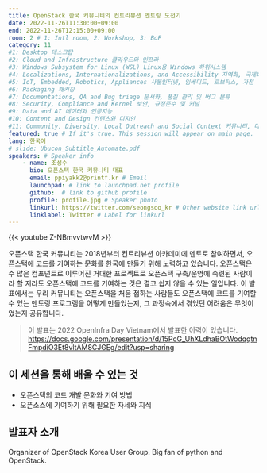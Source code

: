 ```yaml
---
title: OpenStack 한국 커뮤니티의 컨트리뷰션 멘토링 도전기
date: 2022-11-26T11:30:00+09:00
end: 2022-11-26T12:15:00+09:00
room: 2 # 1: Intl room, 2: Workshop, 3: BoF
category: 11
#1: Desktop 데스크탑
#2: Cloud and Infrastructure 클라우드와 인프라
#3: Windows Subsystem for Linux (WSL) Linux용 Windows 하위시스템
#4: Localizations, Internationalizations, and Accessibility 지역화, 국제화 및 접근성
#5: IoT, Embedded, Robotics, Appliances 사물인터넷, 임베디드, 로보틱스, 가전
#6: Packaging 패키징
#7: Documentations, QA and Bug triage 문서화, 품질 관리 및 버그 분류
#8: Security, Compliance and Kernel 보안, 규정준수 및 커널
#9: Data and AI 데이터와 인공지능
#10: Content and Design 컨텐츠와 디지인
#11: Community, Diversity, Local Outreach and Social Context 커뮤니티, 다양성, 지역 사회 협력과 사회적 관점
featured: true # If it's true. This session will appear on main page.
lang: 한국어
# slide: Ubucon_Subtitle_Automate.pdf
speakers: # Speaker info
    - name: 조성수
      bio: 오픈스택 한국 커뮤니티 대표
      email: ppiyakk2@printf.kr # Email
      launchpad: # link to launchpad.net profile
      github:  # link to github profile
      profile: profile.jpg # Speaker photo
      linkurl: https://twitter.com/seongsoo_kr # Other website link url
      linklabel: Twitter # Label for linkurl
---
```


{{< youtube Z-NBmvvtwvM >}}

오픈스택 한국 커뮤니티는 2018년부터 컨트리뷰션 아카데미에 멘토로 참여하면서, 오픈스택에 코드를 기여하는 문화를 한국에 만들기 위해 노력하고 있습니다. 오픈스택은 수 많은 컴포넌트로 이루어진 거대한 프로젝트로 오픈스택 구축/운영에 숙련된 사람이라 할 지라도 오픈스택에 코드를 기여하는 것은 결코 쉽지 않을 수 있는 일입니다. 
이 발표에서는 우리 커뮤니티는 오픈스택을 처음 접하는 사람들도 오픈스택에 코드를 기여할 수 있는 멘토링 프로그램을 어떻게 만들었는지, 그 과정속에서 겪었던 어려움은 무엇이었는지 공유합니다.

>이 발표는 2022 OpenInfra Day Vietnam에서 발표한 이력이 있습니다.
>https://docs.google.com/presentation/d/15PcG_UhXLdhaBOtWodqqtnFmpdiO3Et8vltAM8CJGEg/edit?usp=sharing

## 이 세션을 통해 배울 수 있는 것
- 오픈스택의 코드 개발 문화와 기여 방법
- 오픈소스에 기여하기 위해 필요한 자세와 지식

## 발표자 소개
Organizer of OpenStack Korea User Group. Big fan of python and OpenStack. 

